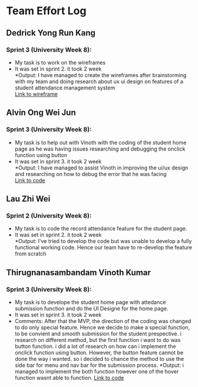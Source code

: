 
# Team Effort Log

## Dedrick Yong Run Kang
### Sprint 3 (University Week 8):
* My task is to work on the wireframes <br> 
* It was set in sprint 2. it took 2 week <br>
*Output: I have managed to create the wireframes after brainstorming with my team and doing research about ux ui design on features of a student attendance management system <br>
[Link to wireframe](https://github.com/team3001/hello-world/blob/main/final_product/wireframe_finalized.drawio)


## Alvin Ong Wei Jun
### Sprint 3 (University Week 8):
* My task is to help out with Vinoth with the coding of the student home page as he was having issues researching and debugging the onclick function using button<br> 
* It was set in sprint 3. it took 2 week <br>
*Output: I have managed to assist Vinoth in improving the ui/ux design and researching on how to debug the error that he was facing <br>
[Link to code](https://github.com/team3001/hello-world/blob/main/final_product/Archive%202.zip)


## Lau Zhi Wei
### Sprint 2 (University Week 8):
* My task is to code the record attendance feature for the student page. <br> 
* It was set in sprint 2. it took 2 week <br>
*Output: I've tried to develop the code but was unable to develop a fully functional working code. Hence our team have to re-develop the feature from scratch <br>

## Thirugnanasambandam Vinoth Kumar

### Sprint 3 (University Week 8):
* My task is to develope the student home page with attedance submission function and do the UI Designe for the home page.
* It was set in sprint 3. it took 2 week <br>
* Comments: After that the MVP, the direction of the coding was changed to do only special feature. Hence we decide to make a special function, to be convient and smooth submission for the student prespective. i research on different method, but the first function i want to do was button function. i did a lot of research on how can i implement the onclick function using button. However, the button feature cannot be done the way i wanted. so i decided to chance the method to use the side bar for menu and nav bar for the submission process.
*Output: i managed to implement the both function however one of the hover function wasnt able to function.
[Link to code](https://github.com/team3001/hello-world/blob/main/final_product/Archive%202.zip)


